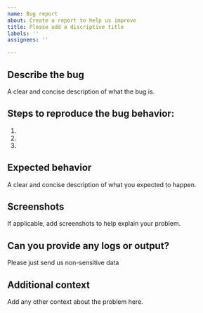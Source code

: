 ```yaml
---
name: Bug report
about: Create a report to help us improve
title: Please add a discriptive title
labels: ''
assignees: ''

---
```


## Describe the bug
A clear and concise description of what the bug is.

## Steps to reproduce the bug behavior:
1. <!-- please be as dicriptive as possible when filling out the steps -->
1. <!-- please be as dicriptive as possible when filling out the steps -->
1. <!-- please be as dicriptive as possible when filling out the steps -->

## Expected behavior
A clear and concise description of what you expected to happen.

## Screenshots
If applicable, add screenshots to help explain your problem.

## Can you provide any logs or output?
Please just send us non-sensitive data

## Additional context
Add any other context about the problem here.
